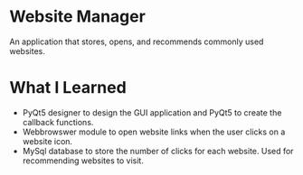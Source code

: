 # Website Manager

An application that stores, opens, and recommends commonly used websites.

# What I Learned

* PyQt5 designer to design the GUI application and PyQt5 to create the callback functions.
* Webbrowswer module to open website links when the user clicks on a website icon.
* MySql database to store the number of clicks for each website. Used for recommending websites to visit.
